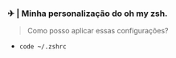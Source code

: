 ### ✈ | Minha personalização do oh my zsh.


> Como posso aplicar essas configurações?
- ```code ~/.zshrc```
